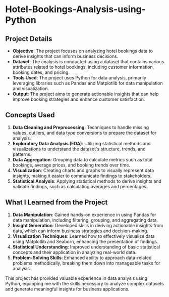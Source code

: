 # Hotel-Bookings-Analysis-using-Python

## Project Details

- **Objective**: The project focuses on analyzing hotel bookings data to derive insights that can inform business decisions.
- **Dataset**: The analysis is conducted using a dataset that contains various attributes related to hotel bookings, including customer information, booking dates, and pricing.
- **Tools Used**: The project uses Python for data analysis, primarily leveraging libraries such as Pandas and Matplotlib for data manipulation and visualization.
- **Output**: The project aims to generate actionable insights that can help improve booking strategies and enhance customer satisfaction.

## Concepts Used

1. **Data Cleaning and Preprocessing**: Techniques to handle missing values, outliers, and data type conversions to prepare the dataset for analysis.
2. **Exploratory Data Analysis (EDA)**: Utilizing statistical methods and visualizations to understand the dataset's structure, trends, and patterns.
3. **Data Aggregation**: Grouping data to calculate metrics such as total bookings, average prices, and booking trends over time.
4. **Visualization**: Creating charts and graphs to visually represent data insights, making it easier to communicate findings to stakeholders.
5. **Statistical Analysis**: Applying statistical methods to derive insights and validate findings, such as calculating averages and percentages.

## What I Learned from the Project

1. **Data Manipulation**: Gained hands-on experience in using Pandas for data manipulation, including filtering, grouping, and aggregating data.
2. **Insight Generation**: Developed skills in deriving actionable insights from data, which can inform business strategies and decision-making.
3. **Visualization Techniques**: Learned how to effectively visualize data using Matplotlib and Seaborn, enhancing the presentation of findings.
4. **Statistical Understanding**: Improved understanding of basic statistical concepts and their application in analyzing real-world data.
5. **Problem-Solving Skills**: Enhanced ability to approach data-related problems methodically, breaking them down into manageable tasks for analysis.

This project has provided valuable experience in data analysis using Python, equipping me with the skills necessary to analyze complex datasets and generate meaningful insights for business applications.
